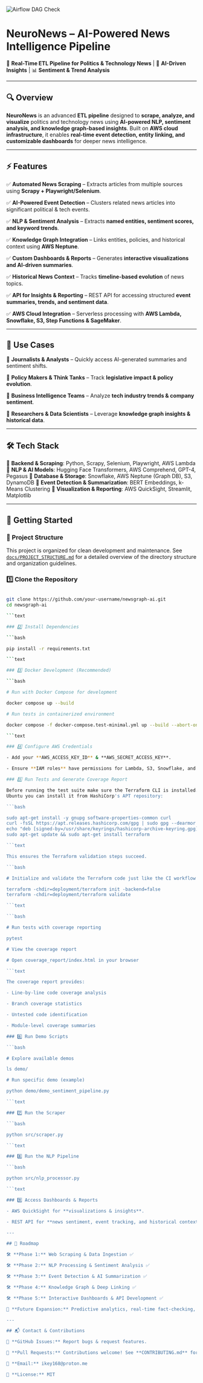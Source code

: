 
![Airflow DAG Check](https://github.com/Ikey168/NeuroNews/actions/workflows/airflow-dag-check.yml/badge.svg)
# NeuroNews – AI-Powered News Intelligence Pipeline

📡 **Real-Time ETL Pipeline for Politics & Technology News** | 🚀 **AI-Driven Insights** | 📊 **Sentiment & Trend Analysis**

---

## 🔍 Overview

**NeuroNews** is an advanced **ETL pipeline** designed to **scrape, analyze, and visualize** politics and technology news using **AI-powered NLP, sentiment analysis, and knowledge graph-based insights**. Built on **AWS cloud infrastructure**, it enables **real-time event detection, entity linking, and customizable dashboards** for deeper news intelligence.

---

## ⚡ Features

✅ **Automated News Scraping** – Extracts articles from multiple sources using **Scrapy + Playwright/Selenium**.

✅ **AI-Powered Event Detection** – Clusters related news articles into significant political & tech events.

✅ **NLP & Sentiment Analysis** – Extracts **named entities, sentiment scores, and keyword trends**.

✅ **Knowledge Graph Integration** – Links entities, policies, and historical context using **AWS Neptune**.

✅ **Custom Dashboards & Reports** – Generates **interactive visualizations and AI-driven summaries**.

✅ **Historical News Context** – Tracks **timeline-based evolution** of news topics.

✅ **API for Insights & Reporting** – REST API for accessing structured **event summaries, trends, and sentiment data**.

✅ **AWS Cloud Integration** – Serverless processing with **AWS Lambda, Snowflake, S3, Step Functions & SageMaker**.

---

## 📌 Use Cases

🔹 **Journalists & Analysts** – Quickly access AI-generated summaries and sentiment shifts.

🔹 **Policy Makers & Think Tanks** – Track **legislative impact & policy evolution**.

🔹 **Business Intelligence Teams** – Analyze **tech industry trends & company sentiment**.

🔹 **Researchers & Data Scientists** – Leverage **knowledge graph insights & historical data**.

---

## 🛠️ Tech Stack

🔹 **Backend & Scraping**: Python, Scrapy, Selenium, Playwright, AWS Lambda
🔹 **NLP & AI Models**: Hugging Face Transformers, AWS Comprehend, GPT-4, Pegasus
🔹 **Database & Storage**: Snowflake, AWS Neptune (Graph DB), S3, DynamoDB
🔹 **Event Detection & Summarization**: BERT Embeddings, k-Means Clustering
🔹 **Visualization & Reporting**: AWS QuickSight, Streamlit, Matplotlib

---

## 🚀 Getting Started

### 📁 Project Structure

This project is organized for clean development and maintenance. See [`docs/PROJECT_STRUCTURE.md`](docs/PROJECT_STRUCTURE.md) for a detailed overview of the directory structure and organization guidelines.

### 1️⃣ Clone the Repository

```bash

git clone https://github.com/your-username/newsgraph-ai.git
cd newsgraph-ai

```text

### 2️⃣ Install Dependencies

```bash

pip install -r requirements.txt

```text

### 3️⃣ Docker Development (Recommended)

```bash

# Run with Docker Compose for development

docker compose up --build

# Run tests in containerized environment

docker compose -f docker-compose.test-minimal.yml up --build --abort-on-container-exit

```text

### 4️⃣ Configure AWS Credentials

- Add your **AWS_ACCESS_KEY_ID** & **AWS_SECRET_ACCESS_KEY**.

- Ensure **IAM roles** have permissions for Lambda, S3, Snowflake, and Neptune.

### 5️⃣ Run Tests and Generate Coverage Report

Before running the test suite make sure the Terraform CLI is installed. On
Ubuntu you can install it from HashiCorp's APT repository:

```bash

sudo apt-get install -y gnupg software-properties-common curl
curl -fsSL https://apt.releases.hashicorp.com/gpg | sudo gpg --dearmor -o /usr/share/keyrings/hashicorp-archive-keyring.gpg
echo "deb [signed-by=/usr/share/keyrings/hashicorp-archive-keyring.gpg] https://apt.releases.hashicorp.com $(lsb_release -cs) main" | sudo tee /etc/apt/sources.list.d/hashicorp.list
sudo apt-get update && sudo apt-get install terraform

```text

This ensures the Terraform validation steps succeed.

```bash

# Initialize and validate the Terraform code just like the CI workflow

terraform -chdir=deployment/terraform init -backend=false
terraform -chdir=deployment/terraform validate

```text

```bash

# Run tests with coverage reporting

pytest

# View the coverage report

# Open coverage_report/index.html in your browser

```text

The coverage report provides:

- Line-by-line code coverage analysis

- Branch coverage statistics

- Untested code identification

- Module-level coverage summaries

### 6️⃣ Run Demo Scripts

```bash

# Explore available demos

ls demo/

# Run specific demo (example)

python demo/demo_sentiment_pipeline.py

```text

### 7️⃣ Run the Scraper

```bash

python src/scraper.py

```text

### 8️⃣ Run the NLP Pipeline

```bash

python src/nlp_processor.py

```text

### 9️⃣ Access Dashboards & Reports

- AWS QuickSight for **visualizations & insights**.

- REST API for **news sentiment, event tracking, and historical context**.

---

## 📅 Roadmap

🛠 **Phase 1:** Web Scraping & Data Ingestion ✅

🛠 **Phase 2:** NLP Processing & Sentiment Analysis ✅

🛠 **Phase 3:** Event Detection & AI Summarization ✅

🛠 **Phase 4:** Knowledge Graph & Deep Linking ✅

🛠 **Phase 5:** Interactive Dashboards & API Development ✅

🚀 **Future Expansion:** Predictive analytics, real-time fact-checking, blockchain-based news verification

---

## 📬 Contact & Contributions

🔗 **GitHub Issues:** Report bugs & request features.

🔗 **Pull Requests:** Contributions welcome! See **CONTRIBUTING.md** for guidelines.

📧 **Email:** ikey168@proton.me

🔖 **License:** MIT

